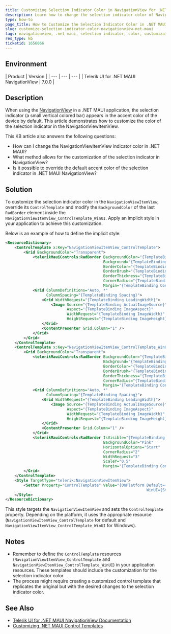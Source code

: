 ```yaml
---
title: Customizing Selection Indicator Color in NavigationView for .NET MAUI on Windows
description: Learn how to change the selection indicator color of NavigationViewItemView in .NET MAUI NavigationView on Windows.
type: how-to
page_title: How to Customize the Selection Indicator Color in .NET MAUI NavigationView on Windows
slug: customize-selection-indicator-color-navigationview-net-maui
tags: navigationview, .net maui, selection indicator, color, customization
res_type: kb
ticketid: 1656066
---
```


## Environment

| Product | Version |
| --- | --- | --- |
| Telerik UI for .NET MAUI NavigationView | 7.0.0 |

## Description

When using the [NavigationView](https://docs.telerik.com/devtools/maui/controls/navigationview/overview) in a .NET MAUI application, the selection indicator (a small vertical colored bar) appears in the accent color of the device by default. This article demonstrates how to customize the color of the selection indicator in the NavigationViewItemView.

This KB article also answers the following questions:
- How can I change the NavigationViewItemView indicator color in .NET MAUI?
- What method allows for the customization of the selection indicator in NavigationView?
- Is it possible to override the default accent color of the selection indicator in .NET MAUI NavigationView?

## Solution

To customize the selection indicator color in the `NavigationViewItemView`, override its `ControlTemplate` and modify the `BackgroundColor` of the last `RadBorder` element inside the `NavigationViewItemView_ControlTemplate_WinUI`. Apply an implicit style in your application to achieve this customization.

Below is an example of how to define the implicit style:

```xml
<ResourceDictionary>
	<ControlTemplate x:Key="NavigationViewItemView_ControlTemplate">
		<Grid BackgroundColor="Transparent">
			<telerikMauiControls:RadBorder BackgroundColor="{TemplateBinding BackgroundColor}"
										   Background="{TemplateBinding Background}"
										   BorderColor="{TemplateBinding BorderColor}"
										   BorderBrush="{TemplateBinding BorderBrush}"
										   BorderThickness="{TemplateBinding BorderThickness}"
										   CornerRadius="{TemplateBinding CornerRadius}"
										   Margin="{TemplateBinding ContentPadding}" />
			<Grid ColumnDefinitions="Auto, *"
				  ColumnSpacing="{TemplateBinding Spacing}">
				<Grid WidthRequest="{TemplateBinding LeadingWidth}">
					<Image Source="{TemplateBinding ActualImageSource}"
						   Aspect="{TemplateBinding ImageAspect}"
						   WidthRequest="{TemplateBinding ImageWidth}"
						   HeightRequest="{TemplateBinding ImageHeight}" />
				</Grid>
				<ContentPresenter Grid.Column="1" />
			</Grid>
		</Grid>
	</ControlTemplate>
	<ControlTemplate x:Key="NavigationViewItemView_ControlTemplate_WinUI">
		<Grid BackgroundColor="Transparent">
			<telerikMauiControls:RadBorder BackgroundColor="{TemplateBinding BackgroundColor}"
										   Background="{TemplateBinding Background}"
										   BorderColor="{TemplateBinding BorderColor}"
										   BorderBrush="{TemplateBinding BorderBrush}"
										   BorderThickness="{TemplateBinding BorderThickness}"
										   CornerRadius="{TemplateBinding CornerRadius}"
										   Margin="{TemplateBinding ContentPadding}" />
			<Grid ColumnDefinitions="Auto, *"
				  ColumnSpacing="{TemplateBinding Spacing}">
				<Grid WidthRequest="{TemplateBinding LeadingWidth}">
					<Image Source="{TemplateBinding ActualImageSource}"
						   Aspect="{TemplateBinding ImageAspect}"
						   WidthRequest="{TemplateBinding ImageWidth}"
						   HeightRequest="{TemplateBinding ImageHeight}" />
				</Grid>
				<ContentPresenter Grid.Column="1" />
			</Grid>
			<telerikMauiControls:RadBorder IsVisible="{TemplateBinding IsSelected}"
										   BackgroundColor="Pink"
										   HorizontalOptions="Start"
										   CornerRadius="2"
										   WidthRequest="3"
										   ScaleY="0.5"
										   Margin="{TemplateBinding ContentPadding}" />
		</Grid>
	</ControlTemplate>
	<Style TargetType="telerik:NavigationViewItemView">
		<Setter Property="ControlTemplate" Value="{OnPlatform Default={StaticResource NavigationViewItemView_ControlTemplate}, 
															  WinUI={StaticResource NavigationViewItemView_ControlTemplate_WinUI}}" />
	</Style>
</ResourceDictionary>
```

This style targets the `NavigationViewItemView` and sets the `ControlTemplate` property. Depending on the platform, it uses the appropriate resource (`NavigationViewItemView_ControlTemplate` for default and `NavigationViewItemView_ControlTemplate_WinUI` for Windows).

## Notes

- Remember to define the `ControlTemplate` resources (`NavigationViewItemView_ControlTemplate` and `NavigationViewItemView_ControlTemplate_WinUI`) in your application resources. These templates should include the customization for the selection indicator color.
- The process might require creating a customized control template that replicates the original but with the desired changes to the selection indicator color.

## See Also

- [Telerik UI for .NET MAUI NavigationView Documentation](https://docs.telerik.com/devtools/maui/controls/navigationview/overview)
- [Customizing .NET MAUI Control Templates](https://docs.microsoft.com/en-us/dotnet/maui/fundamentals/control-templates)
